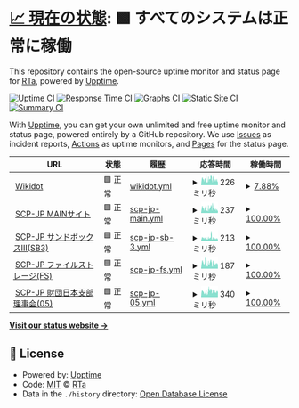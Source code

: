 # [📈 現在の状態](https://status.scp-jp.org): <!--live status--> **🟩 すべてのシステムは正常に稼働**

This repository contains the open-source uptime monitor and status page for [RTa](https://status.scp-jp.org), powered by [Upptime](https://github.com/upptime/upptime).

[![Uptime CI](https://github.com/RTa-technology/wikdotupptime/workflows/Uptime%20CI/badge.svg)](https://github.com/RTa-technology/wikdotupptime/actions?query=workflow%3A%22Uptime+CI%22)
[![Response Time CI](https://github.com/RTa-technology/wikdotupptime/workflows/Response%20Time%20CI/badge.svg)](https://github.com/RTa-technology/wikdotupptime/actions?query=workflow%3A%22Response+Time+CI%22)
[![Graphs CI](https://github.com/RTa-technology/wikdotupptime/workflows/Graphs%20CI/badge.svg)](https://github.com/RTa-technology/wikdotupptime/actions?query=workflow%3A%22Graphs+CI%22)
[![Static Site CI](https://github.com/RTa-technology/wikdotupptime/workflows/Static%20Site%20CI/badge.svg)](https://github.com/RTa-technology/wikdotupptime/actions?query=workflow%3A%22Static+Site+CI%22)
[![Summary CI](https://github.com/RTa-technology/wikdotupptime/workflows/Summary%20CI/badge.svg)](https://github.com/RTa-technology/wikdotupptime/actions?query=workflow%3A%22Summary+CI%22)

With [Upptime](https://upptime.js.org), you can get your own unlimited and free uptime monitor and status page, powered entirely by a GitHub repository. We use [Issues](https://github.com/RTa-technology/wikdotupptime/issues) as incident reports, [Actions](https://github.com/RTa-technology/wikdotupptime/actions) as uptime monitors, and [Pages](https://status.scp-jp.org) for the status page.

<!--start: status pages-->
<!-- This summary is generated by Upptime (https://github.com/upptime/upptime) -->
<!-- Do not edit this manually, your changes will be overwritten -->
<!-- prettier-ignore -->
| URL | 状態 | 履歴 | 応答時間 | 稼働時間 |
| --- | ------ | ------- | ------------- | ------ |
| <img alt="" src="https://www.wikidot.com/local--favicon/favicon.gif" height="13"> [Wikidot](https://www.wikidot.com/) | 🟩 正常 | [wikidot.yml](https://github.com/RTa-technology/wikdotupptime/commits/HEAD/history/wikidot.yml) | <details><summary><img alt="応答時間グラフ" src="./graphs/wikidot/response-time-week.png" height="20"> 226ミリ秒</summary><br><a href="https://RTa-technology.github.io/wikdotupptime/history/wikidot"><img alt="応答時間 272" src="https://img.shields.io/endpoint?url=https%3A%2F%2Fraw.githubusercontent.com%2FRTa-technology%2Fwikdotupptime%2FHEAD%2Fapi%2Fwikidot%2Fresponse-time.json"></a><br><a href="https://RTa-technology.github.io/wikdotupptime/history/wikidot"><img alt="24時間 応答時間 291" src="https://img.shields.io/endpoint?url=https%3A%2F%2Fraw.githubusercontent.com%2FRTa-technology%2Fwikdotupptime%2FHEAD%2Fapi%2Fwikidot%2Fresponse-time-day.json"></a><br><a href="https://RTa-technology.github.io/wikdotupptime/history/wikidot"><img alt="7日 応答時間 226" src="https://img.shields.io/endpoint?url=https%3A%2F%2Fraw.githubusercontent.com%2FRTa-technology%2Fwikdotupptime%2FHEAD%2Fapi%2Fwikidot%2Fresponse-time-week.json"></a><br><a href="https://RTa-technology.github.io/wikdotupptime/history/wikidot"><img alt="30日 応答時間 240" src="https://img.shields.io/endpoint?url=https%3A%2F%2Fraw.githubusercontent.com%2FRTa-technology%2Fwikdotupptime%2FHEAD%2Fapi%2Fwikidot%2Fresponse-time-month.json"></a><br><a href="https://RTa-technology.github.io/wikdotupptime/history/wikidot"><img alt="1年 応答時間 272" src="https://img.shields.io/endpoint?url=https%3A%2F%2Fraw.githubusercontent.com%2FRTa-technology%2Fwikdotupptime%2FHEAD%2Fapi%2Fwikidot%2Fresponse-time-year.json"></a></details> | <details><summary><a href="https://RTa-technology.github.io/wikdotupptime/history/wikidot">7.88%</a></summary><a href="https://RTa-technology.github.io/wikdotupptime/history/wikidot"><img alt="稼働時間 73.48%" src="https://img.shields.io/endpoint?url=https%3A%2F%2Fraw.githubusercontent.com%2FRTa-technology%2Fwikdotupptime%2FHEAD%2Fapi%2Fwikidot%2Fuptime.json"></a><br><a href="https://RTa-technology.github.io/wikdotupptime/history/wikidot"><img alt="24時間の稼働時間 55.17%" src="https://img.shields.io/endpoint?url=https%3A%2F%2Fraw.githubusercontent.com%2FRTa-technology%2Fwikdotupptime%2FHEAD%2Fapi%2Fwikidot%2Fuptime-day.json"></a><br><a href="https://RTa-technology.github.io/wikdotupptime/history/wikidot"><img alt="7日間の稼働時間 7.88%" src="https://img.shields.io/endpoint?url=https%3A%2F%2Fraw.githubusercontent.com%2FRTa-technology%2Fwikdotupptime%2FHEAD%2Fapi%2Fwikidot%2Fuptime-week.json"></a><br><a href="https://RTa-technology.github.io/wikdotupptime/history/wikidot"><img alt="30日の稼働時間 58.62%" src="https://img.shields.io/endpoint?url=https%3A%2F%2Fraw.githubusercontent.com%2FRTa-technology%2Fwikdotupptime%2FHEAD%2Fapi%2Fwikidot%2Fuptime-month.json"></a><br><a href="https://RTa-technology.github.io/wikdotupptime/history/wikidot"><img alt="1年の稼働時間 73.48%" src="https://img.shields.io/endpoint?url=https%3A%2F%2Fraw.githubusercontent.com%2FRTa-technology%2Fwikdotupptime%2FHEAD%2Fapi%2Fwikidot%2Fuptime-year.json"></a></details>
| <img alt="" src="https://scp-jp.wikidot.com/local--favicon/favicon.gif" height="13"> [SCP-JP MAINサイト](http://scp-jp.wikidot.com/) | 🟩 正常 | [scp-jp-main.yml](https://github.com/RTa-technology/wikdotupptime/commits/HEAD/history/scp-jp-main.yml) | <details><summary><img alt="応答時間グラフ" src="./graphs/scp-jp-main/response-time-week.png" height="20"> 237ミリ秒</summary><br><a href="https://RTa-technology.github.io/wikdotupptime/history/scp-jp-main"><img alt="応答時間 234" src="https://img.shields.io/endpoint?url=https%3A%2F%2Fraw.githubusercontent.com%2FRTa-technology%2Fwikdotupptime%2FHEAD%2Fapi%2Fscp-jp-main%2Fresponse-time.json"></a><br><a href="https://RTa-technology.github.io/wikdotupptime/history/scp-jp-main"><img alt="24時間 応答時間 347" src="https://img.shields.io/endpoint?url=https%3A%2F%2Fraw.githubusercontent.com%2FRTa-technology%2Fwikdotupptime%2FHEAD%2Fapi%2Fscp-jp-main%2Fresponse-time-day.json"></a><br><a href="https://RTa-technology.github.io/wikdotupptime/history/scp-jp-main"><img alt="7日 応答時間 237" src="https://img.shields.io/endpoint?url=https%3A%2F%2Fraw.githubusercontent.com%2FRTa-technology%2Fwikdotupptime%2FHEAD%2Fapi%2Fscp-jp-main%2Fresponse-time-week.json"></a><br><a href="https://RTa-technology.github.io/wikdotupptime/history/scp-jp-main"><img alt="30日 応答時間 230" src="https://img.shields.io/endpoint?url=https%3A%2F%2Fraw.githubusercontent.com%2FRTa-technology%2Fwikdotupptime%2FHEAD%2Fapi%2Fscp-jp-main%2Fresponse-time-month.json"></a><br><a href="https://RTa-technology.github.io/wikdotupptime/history/scp-jp-main"><img alt="1年 応答時間 234" src="https://img.shields.io/endpoint?url=https%3A%2F%2Fraw.githubusercontent.com%2FRTa-technology%2Fwikdotupptime%2FHEAD%2Fapi%2Fscp-jp-main%2Fresponse-time-year.json"></a></details> | <details><summary><a href="https://RTa-technology.github.io/wikdotupptime/history/scp-jp-main">100.00%</a></summary><a href="https://RTa-technology.github.io/wikdotupptime/history/scp-jp-main"><img alt="稼働時間 100.00%" src="https://img.shields.io/endpoint?url=https%3A%2F%2Fraw.githubusercontent.com%2FRTa-technology%2Fwikdotupptime%2FHEAD%2Fapi%2Fscp-jp-main%2Fuptime.json"></a><br><a href="https://RTa-technology.github.io/wikdotupptime/history/scp-jp-main"><img alt="24時間の稼働時間 100.00%" src="https://img.shields.io/endpoint?url=https%3A%2F%2Fraw.githubusercontent.com%2FRTa-technology%2Fwikdotupptime%2FHEAD%2Fapi%2Fscp-jp-main%2Fuptime-day.json"></a><br><a href="https://RTa-technology.github.io/wikdotupptime/history/scp-jp-main"><img alt="7日間の稼働時間 100.00%" src="https://img.shields.io/endpoint?url=https%3A%2F%2Fraw.githubusercontent.com%2FRTa-technology%2Fwikdotupptime%2FHEAD%2Fapi%2Fscp-jp-main%2Fuptime-week.json"></a><br><a href="https://RTa-technology.github.io/wikdotupptime/history/scp-jp-main"><img alt="30日の稼働時間 100.00%" src="https://img.shields.io/endpoint?url=https%3A%2F%2Fraw.githubusercontent.com%2FRTa-technology%2Fwikdotupptime%2FHEAD%2Fapi%2Fscp-jp-main%2Fuptime-month.json"></a><br><a href="https://RTa-technology.github.io/wikdotupptime/history/scp-jp-main"><img alt="1年の稼働時間 100.00%" src="https://img.shields.io/endpoint?url=https%3A%2F%2Fraw.githubusercontent.com%2FRTa-technology%2Fwikdotupptime%2FHEAD%2Fapi%2Fscp-jp-main%2Fuptime-year.json"></a></details>
| <img alt="" src="https://scp-jp-sandbox3.wikidot.com/local--favicon/favicon.gif" height="13"> [SCP-JP サンドボックスⅢ(SB3)](http://scp-jp-sandbox3.wikidot.com/) | 🟩 正常 | [scp-jp-sb-3.yml](https://github.com/RTa-technology/wikdotupptime/commits/HEAD/history/scp-jp-sb-3.yml) | <details><summary><img alt="応答時間グラフ" src="./graphs/scp-jp-sb-3/response-time-week.png" height="20"> 213ミリ秒</summary><br><a href="https://RTa-technology.github.io/wikdotupptime/history/scp-jp-sb-3"><img alt="応答時間 208" src="https://img.shields.io/endpoint?url=https%3A%2F%2Fraw.githubusercontent.com%2FRTa-technology%2Fwikdotupptime%2FHEAD%2Fapi%2Fscp-jp-sb-3%2Fresponse-time.json"></a><br><a href="https://RTa-technology.github.io/wikdotupptime/history/scp-jp-sb-3"><img alt="24時間 応答時間 226" src="https://img.shields.io/endpoint?url=https%3A%2F%2Fraw.githubusercontent.com%2FRTa-technology%2Fwikdotupptime%2FHEAD%2Fapi%2Fscp-jp-sb-3%2Fresponse-time-day.json"></a><br><a href="https://RTa-technology.github.io/wikdotupptime/history/scp-jp-sb-3"><img alt="7日 応答時間 213" src="https://img.shields.io/endpoint?url=https%3A%2F%2Fraw.githubusercontent.com%2FRTa-technology%2Fwikdotupptime%2FHEAD%2Fapi%2Fscp-jp-sb-3%2Fresponse-time-week.json"></a><br><a href="https://RTa-technology.github.io/wikdotupptime/history/scp-jp-sb-3"><img alt="30日 応答時間 203" src="https://img.shields.io/endpoint?url=https%3A%2F%2Fraw.githubusercontent.com%2FRTa-technology%2Fwikdotupptime%2FHEAD%2Fapi%2Fscp-jp-sb-3%2Fresponse-time-month.json"></a><br><a href="https://RTa-technology.github.io/wikdotupptime/history/scp-jp-sb-3"><img alt="1年 応答時間 208" src="https://img.shields.io/endpoint?url=https%3A%2F%2Fraw.githubusercontent.com%2FRTa-technology%2Fwikdotupptime%2FHEAD%2Fapi%2Fscp-jp-sb-3%2Fresponse-time-year.json"></a></details> | <details><summary><a href="https://RTa-technology.github.io/wikdotupptime/history/scp-jp-sb-3">100.00%</a></summary><a href="https://RTa-technology.github.io/wikdotupptime/history/scp-jp-sb-3"><img alt="稼働時間 100.00%" src="https://img.shields.io/endpoint?url=https%3A%2F%2Fraw.githubusercontent.com%2FRTa-technology%2Fwikdotupptime%2FHEAD%2Fapi%2Fscp-jp-sb-3%2Fuptime.json"></a><br><a href="https://RTa-technology.github.io/wikdotupptime/history/scp-jp-sb-3"><img alt="24時間の稼働時間 100.00%" src="https://img.shields.io/endpoint?url=https%3A%2F%2Fraw.githubusercontent.com%2FRTa-technology%2Fwikdotupptime%2FHEAD%2Fapi%2Fscp-jp-sb-3%2Fuptime-day.json"></a><br><a href="https://RTa-technology.github.io/wikdotupptime/history/scp-jp-sb-3"><img alt="7日間の稼働時間 100.00%" src="https://img.shields.io/endpoint?url=https%3A%2F%2Fraw.githubusercontent.com%2FRTa-technology%2Fwikdotupptime%2FHEAD%2Fapi%2Fscp-jp-sb-3%2Fuptime-week.json"></a><br><a href="https://RTa-technology.github.io/wikdotupptime/history/scp-jp-sb-3"><img alt="30日の稼働時間 100.00%" src="https://img.shields.io/endpoint?url=https%3A%2F%2Fraw.githubusercontent.com%2FRTa-technology%2Fwikdotupptime%2FHEAD%2Fapi%2Fscp-jp-sb-3%2Fuptime-month.json"></a><br><a href="https://RTa-technology.github.io/wikdotupptime/history/scp-jp-sb-3"><img alt="1年の稼働時間 100.00%" src="https://img.shields.io/endpoint?url=https%3A%2F%2Fraw.githubusercontent.com%2FRTa-technology%2Fwikdotupptime%2FHEAD%2Fapi%2Fscp-jp-sb-3%2Fuptime-year.json"></a></details>
| <img alt="" src="https://scp-jp-storage.wikidot.com/local--favicon/favicon.gif" height="13"> [SCP-JP ファイルストレージ(FS)](http://scp-jp-storage.wikidot.com/) | 🟩 正常 | [scp-jp-fs.yml](https://github.com/RTa-technology/wikdotupptime/commits/HEAD/history/scp-jp-fs.yml) | <details><summary><img alt="応答時間グラフ" src="./graphs/scp-jp-fs/response-time-week.png" height="20"> 187ミリ秒</summary><br><a href="https://RTa-technology.github.io/wikdotupptime/history/scp-jp-fs"><img alt="応答時間 191" src="https://img.shields.io/endpoint?url=https%3A%2F%2Fraw.githubusercontent.com%2FRTa-technology%2Fwikdotupptime%2FHEAD%2Fapi%2Fscp-jp-fs%2Fresponse-time.json"></a><br><a href="https://RTa-technology.github.io/wikdotupptime/history/scp-jp-fs"><img alt="24時間 応答時間 196" src="https://img.shields.io/endpoint?url=https%3A%2F%2Fraw.githubusercontent.com%2FRTa-technology%2Fwikdotupptime%2FHEAD%2Fapi%2Fscp-jp-fs%2Fresponse-time-day.json"></a><br><a href="https://RTa-technology.github.io/wikdotupptime/history/scp-jp-fs"><img alt="7日 応答時間 187" src="https://img.shields.io/endpoint?url=https%3A%2F%2Fraw.githubusercontent.com%2FRTa-technology%2Fwikdotupptime%2FHEAD%2Fapi%2Fscp-jp-fs%2Fresponse-time-week.json"></a><br><a href="https://RTa-technology.github.io/wikdotupptime/history/scp-jp-fs"><img alt="30日 応答時間 184" src="https://img.shields.io/endpoint?url=https%3A%2F%2Fraw.githubusercontent.com%2FRTa-technology%2Fwikdotupptime%2FHEAD%2Fapi%2Fscp-jp-fs%2Fresponse-time-month.json"></a><br><a href="https://RTa-technology.github.io/wikdotupptime/history/scp-jp-fs"><img alt="1年 応答時間 191" src="https://img.shields.io/endpoint?url=https%3A%2F%2Fraw.githubusercontent.com%2FRTa-technology%2Fwikdotupptime%2FHEAD%2Fapi%2Fscp-jp-fs%2Fresponse-time-year.json"></a></details> | <details><summary><a href="https://RTa-technology.github.io/wikdotupptime/history/scp-jp-fs">100.00%</a></summary><a href="https://RTa-technology.github.io/wikdotupptime/history/scp-jp-fs"><img alt="稼働時間 99.97%" src="https://img.shields.io/endpoint?url=https%3A%2F%2Fraw.githubusercontent.com%2FRTa-technology%2Fwikdotupptime%2FHEAD%2Fapi%2Fscp-jp-fs%2Fuptime.json"></a><br><a href="https://RTa-technology.github.io/wikdotupptime/history/scp-jp-fs"><img alt="24時間の稼働時間 100.00%" src="https://img.shields.io/endpoint?url=https%3A%2F%2Fraw.githubusercontent.com%2FRTa-technology%2Fwikdotupptime%2FHEAD%2Fapi%2Fscp-jp-fs%2Fuptime-day.json"></a><br><a href="https://RTa-technology.github.io/wikdotupptime/history/scp-jp-fs"><img alt="7日間の稼働時間 100.00%" src="https://img.shields.io/endpoint?url=https%3A%2F%2Fraw.githubusercontent.com%2FRTa-technology%2Fwikdotupptime%2FHEAD%2Fapi%2Fscp-jp-fs%2Fuptime-week.json"></a><br><a href="https://RTa-technology.github.io/wikdotupptime/history/scp-jp-fs"><img alt="30日の稼働時間 99.96%" src="https://img.shields.io/endpoint?url=https%3A%2F%2Fraw.githubusercontent.com%2FRTa-technology%2Fwikdotupptime%2FHEAD%2Fapi%2Fscp-jp-fs%2Fuptime-month.json"></a><br><a href="https://RTa-technology.github.io/wikdotupptime/history/scp-jp-fs"><img alt="1年の稼働時間 99.97%" src="https://img.shields.io/endpoint?url=https%3A%2F%2Fraw.githubusercontent.com%2FRTa-technology%2Fwikdotupptime%2FHEAD%2Fapi%2Fscp-jp-fs%2Fuptime-year.json"></a></details>
| <img alt="" src="https://05command-ja.wikidot.com/local--favicon/favicon.gif" height="13"> [SCP-JP 財団日本支部理事会(05)](http://05command-ja.wikidot.com/) | 🟩 正常 | [scp-jp-05.yml](https://github.com/RTa-technology/wikdotupptime/commits/HEAD/history/scp-jp-05.yml) | <details><summary><img alt="応答時間グラフ" src="./graphs/scp-jp-05/response-time-week.png" height="20"> 340ミリ秒</summary><br><a href="https://RTa-technology.github.io/wikdotupptime/history/scp-jp-05"><img alt="応答時間 347" src="https://img.shields.io/endpoint?url=https%3A%2F%2Fraw.githubusercontent.com%2FRTa-technology%2Fwikdotupptime%2FHEAD%2Fapi%2Fscp-jp-05%2Fresponse-time.json"></a><br><a href="https://RTa-technology.github.io/wikdotupptime/history/scp-jp-05"><img alt="24時間 応答時間 372" src="https://img.shields.io/endpoint?url=https%3A%2F%2Fraw.githubusercontent.com%2FRTa-technology%2Fwikdotupptime%2FHEAD%2Fapi%2Fscp-jp-05%2Fresponse-time-day.json"></a><br><a href="https://RTa-technology.github.io/wikdotupptime/history/scp-jp-05"><img alt="7日 応答時間 340" src="https://img.shields.io/endpoint?url=https%3A%2F%2Fraw.githubusercontent.com%2FRTa-technology%2Fwikdotupptime%2FHEAD%2Fapi%2Fscp-jp-05%2Fresponse-time-week.json"></a><br><a href="https://RTa-technology.github.io/wikdotupptime/history/scp-jp-05"><img alt="30日 応答時間 336" src="https://img.shields.io/endpoint?url=https%3A%2F%2Fraw.githubusercontent.com%2FRTa-technology%2Fwikdotupptime%2FHEAD%2Fapi%2Fscp-jp-05%2Fresponse-time-month.json"></a><br><a href="https://RTa-technology.github.io/wikdotupptime/history/scp-jp-05"><img alt="1年 応答時間 347" src="https://img.shields.io/endpoint?url=https%3A%2F%2Fraw.githubusercontent.com%2FRTa-technology%2Fwikdotupptime%2FHEAD%2Fapi%2Fscp-jp-05%2Fresponse-time-year.json"></a></details> | <details><summary><a href="https://RTa-technology.github.io/wikdotupptime/history/scp-jp-05">100.00%</a></summary><a href="https://RTa-technology.github.io/wikdotupptime/history/scp-jp-05"><img alt="稼働時間 99.97%" src="https://img.shields.io/endpoint?url=https%3A%2F%2Fraw.githubusercontent.com%2FRTa-technology%2Fwikdotupptime%2FHEAD%2Fapi%2Fscp-jp-05%2Fuptime.json"></a><br><a href="https://RTa-technology.github.io/wikdotupptime/history/scp-jp-05"><img alt="24時間の稼働時間 100.00%" src="https://img.shields.io/endpoint?url=https%3A%2F%2Fraw.githubusercontent.com%2FRTa-technology%2Fwikdotupptime%2FHEAD%2Fapi%2Fscp-jp-05%2Fuptime-day.json"></a><br><a href="https://RTa-technology.github.io/wikdotupptime/history/scp-jp-05"><img alt="7日間の稼働時間 100.00%" src="https://img.shields.io/endpoint?url=https%3A%2F%2Fraw.githubusercontent.com%2FRTa-technology%2Fwikdotupptime%2FHEAD%2Fapi%2Fscp-jp-05%2Fuptime-week.json"></a><br><a href="https://RTa-technology.github.io/wikdotupptime/history/scp-jp-05"><img alt="30日の稼働時間 99.96%" src="https://img.shields.io/endpoint?url=https%3A%2F%2Fraw.githubusercontent.com%2FRTa-technology%2Fwikdotupptime%2FHEAD%2Fapi%2Fscp-jp-05%2Fuptime-month.json"></a><br><a href="https://RTa-technology.github.io/wikdotupptime/history/scp-jp-05"><img alt="1年の稼働時間 99.97%" src="https://img.shields.io/endpoint?url=https%3A%2F%2Fraw.githubusercontent.com%2FRTa-technology%2Fwikdotupptime%2FHEAD%2Fapi%2Fscp-jp-05%2Fuptime-year.json"></a></details>

<!--end: status pages-->

[**Visit our status website →**](https://status.scp-jp.org)

## 📄 License

- Powered by: [Upptime](https://github.com/upptime/upptime)
- Code: [MIT](./LICENSE) © [RTa](https://status.scp-jp.org)
- Data in the `./history` directory: [Open Database License](https://opendatacommons.org/licenses/odbl/1-0/)
